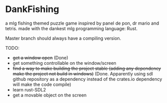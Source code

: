 # DankFishing
a mlg fishing themed puzzle game inspired by panel de pon, dr mario and tetris.
made with the dankest mlg programming language: Rust.

Master branch should always have a compiling version.

TODO:

- ~~get a window open~~ (Done)
- get something controllable on the window/screen
- ~~find a way to make building the project stable (adding any dependency make the project not build in windows)~~ (Done. Apparently using sdl github repository as a dependency instead of the crates.io dependency will make the code compile)
- learn rust-SDL2
- get a movable object on the screen
